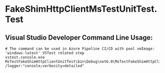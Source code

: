 # FakeShimHttpClientMsTestUnitTest.Test

## Visual Studio Developer Command Line Usage:
```
# The command can be used in Azure Pipeline CI/CD with pool vmImage: 'windows-latest' VSTest related step 
vstest.console.exe MsTestFakeShimHttpClientUnitTest\bin\Debug\net6.0\MsTestFakeShimHttpClientUnitTest.dll /logger:"console;verbosity=detailed"
```